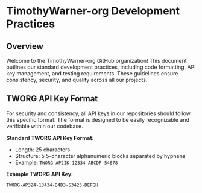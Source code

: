 # TimothyWarner-org Development Practices

## Overview

Welcome to the TimothyWarner-org GitHub organization! This document outlines our standard development practices, including code formatting, API key management, and testing requirements. These guidelines ensure consistency, security, and quality across all our projects.

## TWORG API Key Format

For security and consistency, all API keys in our repositories should follow this specific format. The format is designed to be easily recognizable and verifiable within our codebase.

**Standard TWORG API Key Format:**
- Length: 25 characters
- Structure: 5 5-character alphanumeric blocks separated by hyphens
- Example: `TWORG-AP2IK-12334-ABCDF-54678`

**Example TWORG API Key:**
```plaintext
TWORG-AP3Z4-13434-D4D3-53423-DEFGH
